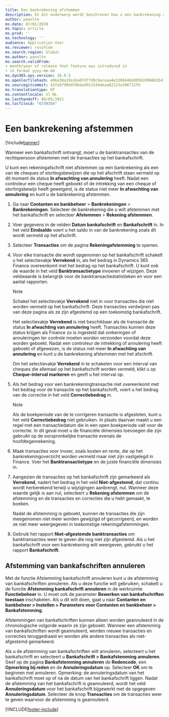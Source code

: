 ```yaml
---
title: Een bankrekening afstemmen
description: In dit onderwerp wordt beschreven hoe u een bankrekening afstemt.
author: panolte
ms.date: 07/01/2019
ms.topic: article
ms.prod: ''
ms.technology: ''
audience: Application User
ms.reviewer: roschlom
ms.search.region: Global
ms.author: panolte
ms.search.validFrom:
- month/year of release that feature was introduced in
- in format yyyy-mm-dd
ms.dyn365.ops.version: 10.0.5
ms.openlocfilehash: e06a38a19a16a07d77d0c9aceaa4e3206646dd0561996681b417b785058f3938
ms.sourcegitcommit: 42fe9790ddf0bdad911544deaa82123a396712fb
ms.translationtype: HT
ms.contentlocale: nl-NL
ms.lasthandoff: 08/05/2021
ms.locfileid: "6739354"
---
```

# <a name="reconcile-a-bank-account"></a>Een bankrekening afstemmen

[!include[banner](../includes/banner.md)]

Wanneer een bankafschrift ontvangt, moet u de banktransacties van de rechtspersoon afstemmen met de transacties op het bankafschrift.

U kunt een rekeningafschrift niet afstemmen op een bankrekening als een van de cheques of stortingsbewijzen die op het afschrift staan vermeld op dit moment de status **In afwachting van annulering** heeft. Nadat een controleur een cheque heeft geboekt of de intrekking van een cheque of stortingsbewijs heeft geweigerd, is de status niet meer **In afwachting van annulering** en kunt u de bankrekening afstemmen.

1.  Ga naar **Contanten en bankbeheer** \> **Bankrekeningen** \> **Bankrekeningen**. Selecteer de bankrekening die u wilt afstemmen met het bankafschrift en selecteer **Afstemmen** > **Rekening afstemmen**.

2.  Voer gegevens in de velden **Datum bankafschrift** en **Bankafschrift** in. In het veld **Eindsaldo** voert u het saldo in van de bankrekening zoals dit wordt vermeld op het afschrift.

3.  Selecteer **Transacties** om de pagina **Rekeningafstemming** te openen.

4.  Voor elke transactie die wordt opgenomen op het bankafschrift schakelt u het selectievakje **Verrekend** in, als het bedrag in Dynamics 365 Finance overeenkomt met het bedrag op het bankafschrift. U kunt ook de waarde in het veld **Banktransactietype** invoeren of wijzigen. Deze veldwaarde is belangrijk voor de banktransactiestatistieken en voor een aantal rapporten.
    

    > [!NOTE]
    > <P>Schakel het selectievakje <STRONG>Verrekend</STRONG> niet in voor transacties die niet worden vermeld op het bankafschrift. Deze transacties verdwijnen pas van deze pagina als ze zijn afgestemd op een toekomstig bankafschrift.</P>
    > <P>Het selectievakje <STRONG>Verrekend</STRONG> is niet beschikbaar als de transactie de status <STRONG>In afwachting van annulering</STRONG> heeft. Transacties kunnen deze status krijgen als Finance zo is ingesteld dat omkeringen of annuleringen ter controle moeten worden verzonden voordat deze worden geboekt. Nadat een controleur de intrekking of annulering heeft geboekt of afgewezen, is de status niet meer <STRONG>In afwachting van annulering</STRONG> en kunt u de bankrekening afstemmen met het afschrift.</P>

    
    Om het selectievakje **Verrekend** in te schakelen voor een interval van cheques die allemaal op het bankafschrift worden vermeld, klikt u op **Cheque-interval markeren** en geeft u het interval op.

5.  Als het bedrag voor een bankrekeningtransactie niet overeenkomt met het bedrag voor de transactie op het bankafschrift, voert u het bedrag van de correctie in het veld **Correctiebedrag** in.
    

    > [!NOTE]
    > <P>Als de boekperiode van de te corrigeren transactie is afgesloten, kunt u het veld <STRONG>Correctiebedrag</STRONG> niet gebruiken. In plaats daarvan maakt u een regel met een transactiedatum die in een open boekperiode valt voor de correctie. In dit geval moet u de financiële dimensies toevoegen die zijn gebruikt op de oorspronkelijke transactie evenals de hoofdtegenrekening.</P>



6.  Maak transacties voor invoer, zoals kosten en rente, die op het bankrekeningoverzicht worden vermeld maar niet zijn vastgelegd in Finance. Voer het **Banktransactietype** en de juiste financiële dimensies in.

7.  Aangezien de transacties op het bankafschrift zijn gemarkeerd als **Verrekend**, nadert het bedrag in het veld **Niet-afgestemd**, dat continu wordt herberekend terwijl u wijzigingen aanbrengt, nul. Wanneer deze waarde gelijk is aan nul, selecteert u **Rekening afstemmen** om de afstemming en de transacties en correcties die u hebt gemaakt, te boeken.
    
    Nadat de afstemming is geboekt, kunnen de transacties die zijn meegenomen niet meer worden gewijzigd of gecorrigeerd, en worden ze niet meer weergegeven in toekomstige rekeningafstemmingen.

8.  Gebruik het rapport **Niet-afgestemde banktransacties** om banktransacties weer te geven die nog niet zijn afgestemd. Als u het bankafschrift voor een bankrekening wilt weergeven, gebruikt u het rapport **Bankafschrift**.

## <a name="cancel-bank-statement-reconciliation"></a>Afstemming van bankafschriften annuleren 

Met de functie Afstemming bankafschrift annuleren kunt u de afstemming van bankafschriften annuleren. Als u deze functie wilt gebruiken, schakelt u de functie **Afstemming bankafschrift annuleren** in de werkruimte **Functiebeheer** in. U moet ook de parameter **Bewerken van bankafschriften toestaan** inschakelen. Als u dit wilt doen, gaat u naar **Contanten en bankbeheer > Instellen > Parameters voor Contanten en bankbeheer > Bankafstemming**.
 
Afstemmingen van bankafschriften kunnen alleen worden geannuleerd in de chronologische volgorde waarin ze zijn geboekt. Wanneer een afstemming van bankafschriften wordt geannuleerd, worden nieuwe transacties en correcties teruggedraaid en worden alle andere transacties als niet-afgestemd gemarkeerd.
 
Als u de afstemming van bankafschriften wilt annuleren, selecteert u het bankafschrift en selecteert u **Bankafschrift > Bankafstemming annuleren**. Geef op de pagina **Bankafstemming annuleren** de **Redencode**, een **Opmerking bij reden** en de **Annuleringsdatum** op. Selecteer **OK** om te beginnen met annuleren. Opmerking: de annuleringsdatum van het bankafschrift moet op of na de datum van het bankafschrift liggen. Nadat de afstemming van het bankafschrift is geannuleerd, wordt het veld **Annuleringsdatum** voor het bankafschrift bijgewerkt met de opgegeven **Annuleringsdatum**. Selecteer de knop **Transacties** om de transacties weer te geven waarvoor de afstemming is geannuleerd.


[!INCLUDE[footer-include](../../includes/footer-banner.md)]